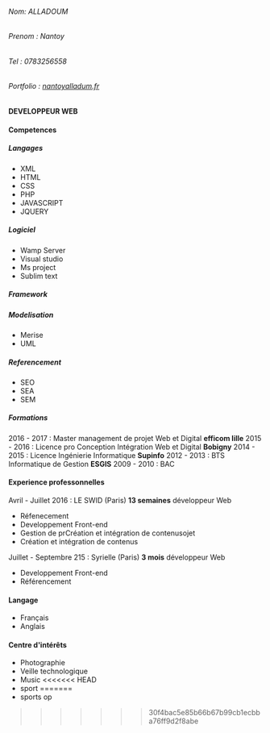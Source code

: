 ###### Nom: ALLADOUM
###### Prenom : *Nantoy* 
###### Tel : 0783256558 
###### Portfolio : [nantoyalladum.fr](nantoyalladoum.fr)

#### DEVELOPPEUR __WEB__

#### Competences
##### Langages
* XML
* HTML
* CSS
* PHP
* JAVASCRIPT
* JQUERY

##### Logiciel
* Wamp Server
* Visual studio
* Ms project
* Sublim text

##### Framework
##### Modelisation
* Merise
* UML
##### Referencement
* SEO
* SEA
* SEM

##### Formations
2016 - 2017 :  Master management de projet Web et Digital __efficom lille__
2015 - 2016 :  Licence pro Conception Intégration Web et Digital __Bobigny__
2014 - 2015 :  Licence Ingénierie Informatique __Supinfo__
2012 - 2013 :  BTS Informatique de Gestion __ESGIS__
2009 - 2010 :  BAC



#### Experience professonnelles
Avril - Juillet 2016  : LE SWID (Paris) **13 semaines** développeur Web
* Réfenecement
* Developpement Front-end
* Gestion de prCréation et intégration de contenusojet
* Création et intégration de contenus

Juillet - Septembre 215  : Syrielle (Paris) **3 mois** développeur Web
* Developpement Front-end
* Référencement

#### Langage
* Français
* Anglais

#### Centre  d'intérêts
* Photographie
* Veille technologique
* Music 
<<<<<<< HEAD
* sport
=======
* sports
op
>>>>>>> 30f4bac5e85b66b67b99cb1ecbba76ff9d2f8abe






